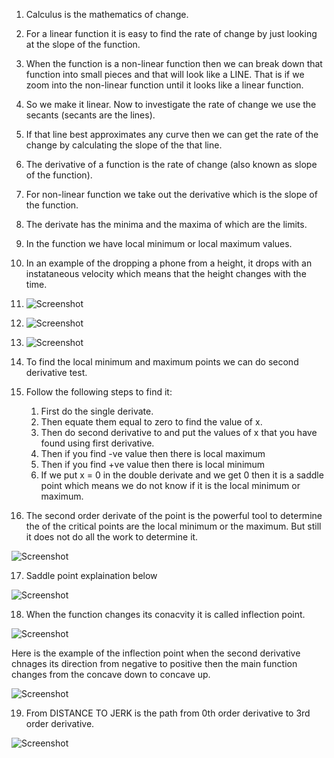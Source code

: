 1. Calculus is the mathematics of change.
2. For a linear function it is easy to find the rate of change by just looking at the slope of the function.
3. When the function is a non-linear function then we can break down that function into small pieces and that will look like a LINE. That is if we zoom into the non-linear function until it looks like a linear function.
4. So we make it linear. Now to investigate the rate of change we use the secants (secants are the lines).
5. If that line best approximates any curve then we can get the rate of the change by calculating the slope of the that line.
6. The derivative of a function is the rate of change (also known as slope of the function).
7. For non-linear function we take out the derivative which is the slope of the function.
8. The derivate has the minima and the maxima of which are the limits.
9. In the function we have local minimum or local maximum values. 

10. In an example of the dropping a phone from a height, it drops with an instataneous velocity which means that the height changes with the time.

11. ![Screenshot](./Images/firstderivative.png)

12. ![Screenshot](./Images/secondderivative.png)

13. ![Screenshot](./Images/secondderivative2.png)

14. To find the local minimum and maximum points we can do second derivative test. 

15. Follow the following steps to find it:
    1. First do the single derivate.
    2. Then equate them equal to zero to find the value of x.
    3. Then do second derivative to and put the values of x that you have found using first derivative.
    4. Then if you find -ve value then there is local maximum
    5. Then if you find +ve value then there is local minimum
    6. If we put x = 0 in the double derivate and we get 0 then it is a saddle point which means we do not know if it is the local minimum or maximum.

16. The second order derivate of the point is the powerful tool to determine the of the critical points are the local minimum or the maximum. But still it does not do all the work to determine it.

![Screenshot](./Images/derivativezero.png)

17. Saddle point explaination below

![Screenshot](./Images/saddlepoint.png)

18. When the function changes its conacvity it is called inflection point.

![Screenshot](./Images/inflectionpoint.png)

Here is the example of the inflection point when the second derivative chnages its direction from negative to positive then the main function changes from the concave down to concave up.

![Screenshot](./Images/inflectionpoint2.png)

19. From DISTANCE TO JERK is the path from 0th order derivative to 3rd order derivative.

![Screenshot](./Images/derivativeslope.png)
